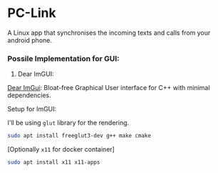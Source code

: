 # PC-Link
A Linux app that synchronises the incoming texts and calls from your android phone.


### Possile Implementation for GUI:

1. Dear ImGUI:

[Dear ImGui](https://github.com/ocornut/imgui): Bloat-free Graphical User interface for C++ with minimal dependencies. 

Setup for ImGUI:

I'll be using `glut` library for the rendering. 

```bash
sudo apt install freeglut3-dev g++ make cmake
```

[Optionally `x11` for docker container]

```bash
sudo apt install x11 x11-apps
```
